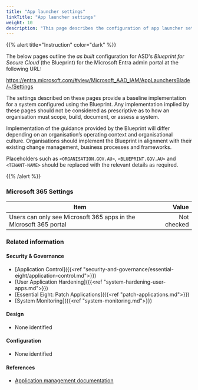 ```yaml
---
title: "App launcher settings"
linkTitle: "App launcher settings"
weight: 10
description: "This page describes the configuration of app launcher settings within Microsoft Entra ID associated with systems built according to the guidance provided by ASD's Blueprint for Secure Cloud."
---
```


{{% alert title="Instruction" color="dark" %}}

The below pages outline the *as built* configuration for ASD's *Blueprint for Secure Cloud* (the Blueprint) for the Microsoft Entra admin portal at the following URL:

<https://entra.microsoft.com/#view/Microsoft_AAD_IAM/AppLaunchersBlade/~/Settings>

The settings described on these pages provide a baseline implementation for a system configured using the Blueprint. Any implementation implied by these pages should not be considered as prescriptive as to how an organisation must scope, build, document, or assess a system.

Implementation of the guidance provided by the Blueprint will differ depending on an organisation’s operating context and organisational culture. Organisations should implement the Blueprint in alignment with their existing change management, business processes and frameworks.

Placeholders such as `<ORGANISATION.GOV.AU>`, `<BLUEPRINT.GOV.AU>` and `<TENANT-NAME>` should be replaced with the relevant details as required.

{{% /alert %}}

### Microsoft 365 Settings

| Item                                                              | Value       |
| ----------------------------------------------------------------- | ----------: |
| Users can only see Microsoft 365 apps in the Microsoft 365 portal | Not checked |

### Related information

#### Security & Governance

* [Application Control]({{<ref "security-and-governance/essential-eight/application-control.md">}})
* [User Application Hardening]({{<ref "system-hardening-user-apps.md">}})
* [Essential Eight: Patch Applications]({{<ref "patch-applications.md">}})
* [System Monitoring]({{<ref "system-monitoring.md">}})
  
#### Design

* None identified
  
#### Configuration

* None identified

#### References

* [Application management documentation](https://learn.microsoft.com/entra/identity/enterprise-apps/)
  